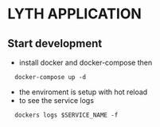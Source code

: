 # LYTH APPLICATION

## Start development
  - install docker and docker-compose then
  ```
    docker-compose up -d
  ```
  - the enviroment is setup with hot reload
  - to see the service logs
  ```
    dockers logs $SERVICE_NAME -f
  ```